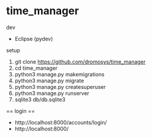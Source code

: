 # time_manager

dev
 * Eclipse (pydev)

setup
 1. git clone https://github.com/dromosys/time_manager
 1. cd time_manager
 1. python3 manage.py makemigrations
 1. python3 manage.py migrate
 1. python3 manage.py createsuperuser
 1. python3 manage.py runserver
 1. sqlite3 db/db.sqlite3
 
 == login ==
  * http://localhost:8000/accounts/login/
  * http://localhost:8000/
